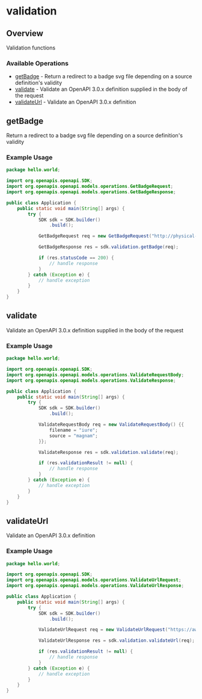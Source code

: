 # validation

## Overview

Validation functions

### Available Operations

* [getBadge](#getbadge) - Return a redirect to a badge svg file depending on a source definition's validity
* [validate](#validate) - Validate an OpenAPI 3.0.x definition supplied in the body of the request
* [validateUrl](#validateurl) - Validate an OpenAPI 3.0.x definition

## getBadge

Return a redirect to a badge svg file depending on a source definition's validity

### Example Usage

```java
package hello.world;

import org.openapis.openapi.SDK;
import org.openapis.openapi.models.operations.GetBadgeRequest;
import org.openapis.openapi.models.operations.GetBadgeResponse;

public class Application {
    public static void main(String[] args) {
        try {
            SDK sdk = SDK.builder()
                .build();

            GetBadgeRequest req = new GetBadgeRequest("http://physical-pegboard.info");            

            GetBadgeResponse res = sdk.validation.getBadge(req);

            if (res.statusCode == 200) {
                // handle response
            }
        } catch (Exception e) {
            // handle exception
        }
    }
}
```

## validate

Validate an OpenAPI 3.0.x definition supplied in the body of the request

### Example Usage

```java
package hello.world;

import org.openapis.openapi.SDK;
import org.openapis.openapi.models.operations.ValidateRequestBody;
import org.openapis.openapi.models.operations.ValidateResponse;

public class Application {
    public static void main(String[] args) {
        try {
            SDK sdk = SDK.builder()
                .build();

            ValidateRequestBody req = new ValidateRequestBody() {{
                filename = "iure";
                source = "magnam";
            }};            

            ValidateResponse res = sdk.validation.validate(req);

            if (res.validationResult != null) {
                // handle response
            }
        } catch (Exception e) {
            // handle exception
        }
    }
}
```

## validateUrl

Validate an OpenAPI 3.0.x definition

### Example Usage

```java
package hello.world;

import org.openapis.openapi.SDK;
import org.openapis.openapi.models.operations.ValidateUrlRequest;
import org.openapis.openapi.models.operations.ValidateUrlResponse;

public class Application {
    public static void main(String[] args) {
        try {
            SDK sdk = SDK.builder()
                .build();

            ValidateUrlRequest req = new ValidateUrlRequest("https://awesome-voter.biz");            

            ValidateUrlResponse res = sdk.validation.validateUrl(req);

            if (res.validationResult != null) {
                // handle response
            }
        } catch (Exception e) {
            // handle exception
        }
    }
}
```

